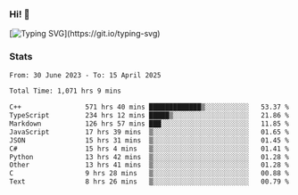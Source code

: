 ### Hi!  👋

[![Typing SVG](https://readme-typing-svg.herokuapp.com?font=Fira+Code&pause=1000&width=435&lines=Hello!+I'm+Texiwustion.)](https://git.io/typing-svg)

### Stats

<!--START_SECTION:waka-->

```txt
From: 30 June 2023 - To: 15 April 2025

Total Time: 1,071 hrs 9 mins

C++                571 hrs 40 mins █████████████▒░░░░░░░░░░░   53.37 %
TypeScript         234 hrs 12 mins █████▒░░░░░░░░░░░░░░░░░░░   21.86 %
Markdown           126 hrs 57 mins ███░░░░░░░░░░░░░░░░░░░░░░   11.85 %
JavaScript         17 hrs 39 mins  ▒░░░░░░░░░░░░░░░░░░░░░░░░   01.65 %
JSON               15 hrs 31 mins  ▒░░░░░░░░░░░░░░░░░░░░░░░░   01.45 %
C#                 15 hrs 4 mins   ▒░░░░░░░░░░░░░░░░░░░░░░░░   01.41 %
Python             13 hrs 42 mins  ▒░░░░░░░░░░░░░░░░░░░░░░░░   01.28 %
Other              13 hrs 41 mins  ▒░░░░░░░░░░░░░░░░░░░░░░░░   01.28 %
C                  9 hrs 28 mins   ▒░░░░░░░░░░░░░░░░░░░░░░░░   00.88 %
Text               8 hrs 26 mins   ▒░░░░░░░░░░░░░░░░░░░░░░░░   00.79 %
```

<!--END_SECTION:waka-->
